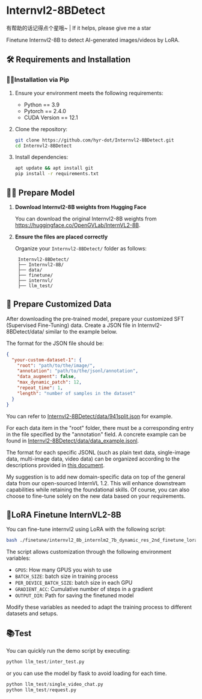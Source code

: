 # Internvl2-8BDetect

有帮助的话记得点个星哦~ | If it helps, please give me a star

Finetune Internvl2-8B to detect AI-generated images/videos by LoRA.

## 🛠️ Requirements and Installation

### 🏋️‍♂Installation via Pip

1. Ensure your environment meets the following requirements:
    - Python == 3.9
    - Pytorch == 2.4.0
    - CUDA Version == 12.1

2. Clone the repository:
    ```bash
    git clone https://github.com/hyr-dot/Internvl2-8BDetect.git
    cd Internvl2-8BDetect
    ```
3. Install dependencies:
    ```bash
    apt update && apt install git
    pip install -r requirements.txt
    ```

## 🏋️‍♂️ Prepare Model

1. **Download Internvl2-8B weights from Hugging Face**
   
   You can download the original Internvl2-8B weights from https://huggingface.co/OpenGVLab/InternVL2-8B.

2. **Ensure the files are placed correctly**
   
   Organize your `Internvl2-8BDetect/` folder as follows:
   ```
    Internvl2-8BDetect/
    ├── Internvl2-8B/
    ├── data/
    ├── finetune/
    ├── internvl/
    ├── llm_test/
   
   ```
## 🤖 Prepare Customized Data

After downloading the pre-trained model, prepare your customized SFT (Supervised Fine-Tuning) data. Create a JSON file in Internvl2-8BDetect/data/ similar to the example below.

The format for the JSON file should be:

```json
{
  "your-custom-dataset-1": {
    "root": "path/to/the/image/",
    "annotation": "path/to/the/jsonl/annotation",
    "data_augment": false,
    "max_dynamic_patch": 12,
    "repeat_time": 1,
    "length": "number of samples in the dataset"
  }
}
```

You can refer to [Internvl2-8BDetect/data/941split.json](https://github.com/hyr-dot/Internvl2-8BDetect/blob/main/data/91split.json) for example.

For each data item in the "root" folder, there must be a corresponding entry in the file specified by the "annotation" field. A concrete example can be found in [Internvl2-8BDetect/data/data_example.jsonl](https://github.com/hyr-dot/Internvl2-8BDetect/blob/main/data/data_example.jsonl).

The format for each specific JSONL (such as plain text data, single-image data, multi-image data, video data) can be organized according to the descriptions provided in [this document](https://internvl.readthedocs.io/en/latest/get_started/chat_data_format.html).

My suggestion is to add new domain-specific data on top of the general data from our open-sourced InternVL 1.2. This will enhance downstream capabilities while retaining the foundational skills. Of course, you can also choose to fine-tune solely on the new data based on your requirements.

## 🚀LoRA Finetune InternVL2-8B

You can fine-tune internvl2 using LoRA with the following script:

```bash
bash ./finetune/internvl2_8b_internlm2_7b_dynamic_res_2nd_finetune_lora.sh
```

The script allows customization through the following environment variables:
- `GPUS`: How many GPUS you wish to use
- `BATCH_SIZE`: batch size in training process
- `PER_DEVICE_BATCH_SIZE`: batch size in each GPU
- `GRADIENT_ACC`: Cumulative number of steps in a gradient
- `OUTPUT_DIR`: Path for saving the finetuned model

Modify these variables as needed to adapt the training process to different datasets and setups.

##  📚Test

You can quickly run the demo script by executing:

```python
python llm_test/inter_test.py
```
or you can use the model by flask to avoid loading for each time.

```python
python llm_test/single_video_chat.py
python llm_test/request.py
```

